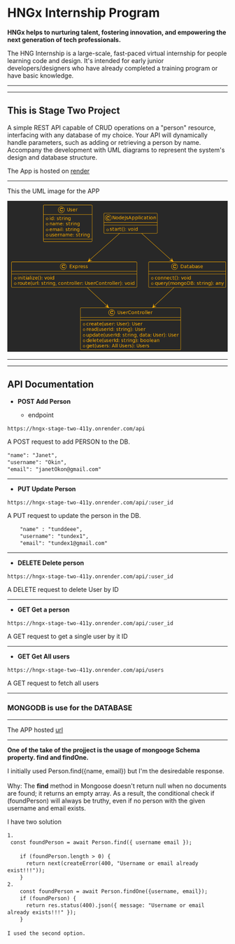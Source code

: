 # HNGx Internship Program

**HNGx helps to nurturing talent, fostering innovation, and empowering the next generation of tech professionals.**

<p>The HNG Internship is a large-scale, fast-paced virtual internship for people learning code and design. It's intended for early junior developers/designers who have already completed a training program or have basic knowledge. </p>

---

---

## This is Stage Two Project

<p> A simple REST API capable of CRUD operations on a "person" resource, interfacing with any database of my choice. Your API will dynamically handle parameters, such as adding or retrieving a person by name. Accompany the development with UML diagrams to represent the system's design and database structure. <br>
 
 The App is hosted on [render](https://render.com)

 </p>

 ---

 This the UML image for the APP

![Node.js Logo](public/stage-uml.png)


---
---


## API Documentation

- **POST  Add Person**

    - endpoint
```sh
https://hngx-stage-two-411y.onrender.com/api
```
A POST request to add PERSON to the DB. 


```
"name": "Janet",
"username": "Okin",
"email": "janetOkon@gmail.com"
```
---
- **PUT Update Person**
```
https://hngx-stage-two-411y.onrender.com/api/:user_id
```
A PUT request to update the person in the DB.

```
    "name" : "tunddeee",
    "username": "tundex1",
    "email": "tundex1@gmail.com"
```

---
- **DELETE Delete person**
```
https://hngx-stage-two-411y.onrender.com/api/:user_id
```

A DELETE request to delete User by ID

---
- **GET Get a person**
```
https://hngx-stage-two-411y.onrender.com/api/:user_id
```
A GET request to get a single user by it ID

---
- **GET Get All users**
```
https://hngx-stage-two-411y.onrender.com/api/users
```
A GET request to fetch all users

---

### MONGODB is use for the DATABASE

---

The APP hosted [url](https://hngx-stage-two-411y.onrender.com)


---

**One  of the take of the projject is the usage of mongooge Schema property. find and findOne.**

I initially used Person.find({name, email}) but I'm the desiredable response.  <br>
<br>
Why: The **find** method in Mongoose doesn't return null when no documents are found; it returns an empty array. As a result, the conditional check if (foundPerson) will always be truthy, even if no person with the given username and email exists.

I have two solution 
```
1.
 const foundPerson = await Person.find({ username email });

    if (foundPerson.length > 0) {
      return next(createError(400, "Username or email already exist!!!"));
    }
2.  
    const foundPerson = await Person.findOne({username, email});
    if (foundPerson) {
      return res.status(400).json({ message: "Username or email already exists!!!" });
    }

I used the second option. 
```



